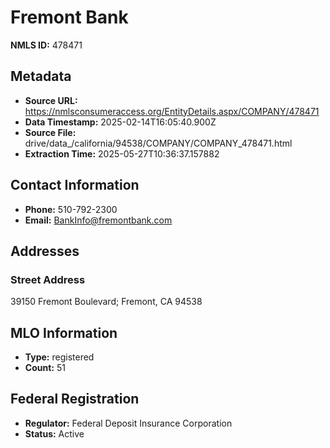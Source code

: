 # Fremont Bank

**NMLS ID:** 478471

## Metadata
- **Source URL:** https://nmlsconsumeraccess.org/EntityDetails.aspx/COMPANY/478471
- **Data Timestamp:** 2025-02-14T16:05:40.900Z
- **Source File:** drive/data_/california/94538/COMPANY/COMPANY_478471.html
- **Extraction Time:** 2025-05-27T10:36:37.157882

## Contact Information
- **Phone:** 510-792-2300
- **Email:** BankInfo@fremontbank.com

## Addresses
### Street Address
39150 Fremont Boulevard; Fremont, CA 94538

## MLO Information
- **Type:** registered
- **Count:** 51

## Federal Registration
- **Regulator:** Federal Deposit Insurance Corporation
- **Status:** Active
